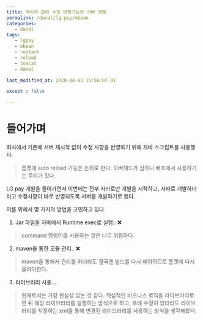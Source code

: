 ```yaml
---
title: 재시작 없이 수정 반영가능한 서버 개발
permalink: /danal/lg-pay/mbean
categories: 
   - danal
tags:
   - lgpay
   - mbean
   - restart
   - reload
   - tomcat
   - danal

last_modified_at: 2020-04-03 15:56:07.91 

except : false

---
```

# 들어가며
회사에서 기존에 서버 재시작 없이 수정 사항을 반영하기 위해 자바 스크립트를 사용했다. 
> 톰켓에 auto reload 기능은 논외로 한다. 오버헤드가 심하니 배포에서 사용하기는 무리가 있다.

LG pay 개발을 들어가면서 이번에는 전부 자바로만 개발을 시작하고, 자바로 개발하더라고 수정사항이 바로 반영되도록 서버를 개발하기로 했다.


이를 위해서 몇 가지의 방법을 고민하고 있다.
1. Jar 파일을 자바에서 Runtime exec로 실행.. :x:
> command 명령어를 사용하는 것은 너무 위험하다.
2. maven을 통한 모듈 관리.. :x:
> maven을 통해서 관리를 하더라도 결국엔 빌드를 다시 해야하므로 톰캣에 다시 올려야한다.
3. 라이브러리 사용...
> 현재로서는 가장 현실성 있는 것 같다. 핵심적인 비즈니스 로직을 라이브러리로 짠 뒤 해당 라이브러리를 실행하는 방식으로 하고, 후에 수정이 있더라도 라이브러리를 지정하는 xml을 통해 변경된 라이브러리를 사용하는 방식을 생각해봤다.
<!--stackedit_data:
eyJoaXN0b3J5IjpbMTI2OTMwMjcxNCwtOTgyNzc2NDg1XX0=
-->
